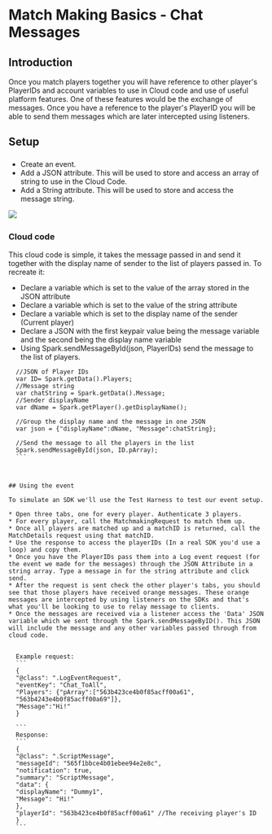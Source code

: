 # Match Making Basics - Chat Messages

## Introduction

Once you match players together you will have reference to other player's PlayerIDs and account variables to use in Cloud code and use of useful platform features. One of these features would be the exchange of messages. Once you have a reference to the player's PlayerID you will be able to send them messages which are later intercepted using listeners.  

## Setup

###

  * Create an event.
  * Add a JSON attribute. This will be used to store and access an array of string to use in the Cloud Code.
  * Add a String attribute. This will be used to store and access the message string.

![](/wp-content/uploads/2015/12/ChatEvent-300x175.jpg)
 

### Cloud code

This cloud code is simple, it takes the message passed in and send it together with the display name of sender to the list of players passed in. To recreate it:

  * Declare a variable which is set to the value of the array stored in the JSON attribute
  * Declare a variable which is set to the value of the string attribute
  * Declare a variable which is set to the display name of the sender (Current player)
  * Declare a JSON with the first keypair value being the message variable and the second being the display name variable
  * Using Spark.sendMessageById(json, PlayerIDs) send the message to the list of players.

  ```    
    //JSON of Player IDs
    var ID= Spark.getData().Players;
    //Message string
    var chatString = Spark.getData().Message;
    //Sender displayName
    var dName = Spark.getPlayer().getDisplayName();

    //Group the display name and the message in one JSON
    var json = {"displayName":dName, "Message":chatString};

    //Send the message to all the players in the list
    Spark.sendMessageById(json, ID.pArray);
    ```

 

## Using the event

To simulate an SDK we'll use the Test Harness to test our event setup.

  * Open three tabs, one for every player. Authenticate 3 players.
  * For every player, call the MatchmakingRequest to match them up.
  * Once all players are matched up and a matchID is returned, call the MatchDetails request using that matchID.
  * Use the response to access the playerIDs (In a real SDK you'd use a loop) and copy them.
  * Once you have the PlayerIDs pass them into a Log event request (for the event we made for the messages) through the JSON Attribute in a string array. Type a message in for the string attribute and click send.
  * After the request is sent check the other player's tabs, you should see that those players have received orange messages. These orange messages are intercepted by using listeners on the SDKs and that's what you'll be looking to use to relay message to clients.
  * Once the messages are received via a listener access the 'Data' JSON variable which we sent through the Spark.sendMessageByID(). This JSON will include the message and any other variables passed through from cloud code.


    Example request:
    ```
    {
    "@class": ".LogEventRequest",
    "eventKey": "Chat_ToAll",
    "Players": {"pArray":["563b423ce4b0f85acff00a61",
    "563b4243e4b0f85acff00a69"]},
    "Message":"Hi!"
    }

    ```
    Response:
    ```
    {
    "@class": ".ScriptMessage",
    "messageId": "565f1bbce4b01ebee94e2e8c",
    "notification": true,
    "summary": "ScriptMessage",
    "data": {
    "displayName": "Dummy1",
    "Message": "Hi!"
    },
    "playerId": "563b423ce4b0f85acff00a61" //The receiving player's ID
    }
    ```
